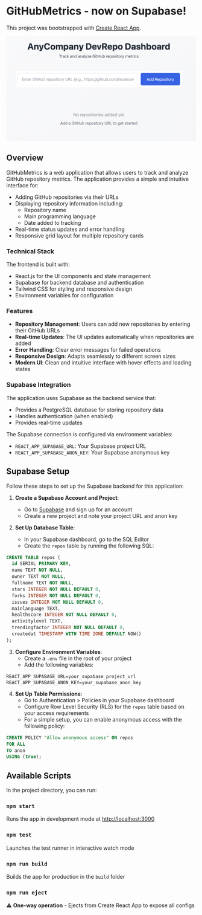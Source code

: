 # GitHubMetrics - now on Supabase!

This project was bootstrapped with [Create React App](https://github.com/facebook/create-react-app).

![Application Screenshot](screenshot.png)

## Overview

GitHubMetrics is a web application that allows users to track and analyze GitHub repository metrics. The application provides a simple and intuitive interface for:

- Adding GitHub repositories via their URLs
- Displaying repository information including:
  - Repository name
  - Main programming language
  - Date added to tracking
- Real-time status updates and error handling
- Responsive grid layout for multiple repository cards

### Technical Stack

The frontend is built with:
- React.js for the UI components and state management
- Supabase for backend database and authentication
- Tailwind CSS for styling and responsive design
- Environment variables for configuration

### Features

- **Repository Management**: Users can add new repositories by entering their GitHub URLs
- **Real-time Updates**: The UI updates automatically when repositories are added
- **Error Handling**: Clear error messages for failed operations
- **Responsive Design**: Adapts seamlessly to different screen sizes
- **Modern UI**: Clean and intuitive interface with hover effects and loading states

### Supabase Integration

The application uses Supabase as the backend service that:
- Provides a PostgreSQL database for storing repository data
- Handles authentication (when enabled)
- Provides real-time updates

The Supabase connection is configured via environment variables:
- `REACT_APP_SUPABASE_URL`: Your Supabase project URL
- `REACT_APP_SUPABASE_ANON_KEY`: Your Supabase anonymous key

## Supabase Setup

Follow these steps to set up the Supabase backend for this application:

1. **Create a Supabase Account and Project**:
   - Go to [Supabase](https://supabase.com/) and sign up for an account
   - Create a new project and note your project URL and anon key

2. **Set Up Database Table**:
   - In your Supabase dashboard, go to the SQL Editor
   - Create the `repos` table by running the following SQL:

```sql
CREATE TABLE repos (
  id SERIAL PRIMARY KEY,
  name TEXT NOT NULL,
  owner TEXT NOT NULL,
  fullname TEXT NOT NULL,
  stars INTEGER NOT NULL DEFAULT 0,
  forks INTEGER NOT NULL DEFAULT 0,
  issues INTEGER NOT NULL DEFAULT 0,
  mainlanguage TEXT,
  healthscore INTEGER NOT NULL DEFAULT 0,
  activitylevel TEXT,
  trendingfactor INTEGER NOT NULL DEFAULT 0,
  createdat TIMESTAMP WITH TIME ZONE DEFAULT NOW()
);
```

3. **Configure Environment Variables**:
   - Create a `.env` file in the root of your project
   - Add the following variables:

```
REACT_APP_SUPABASE_URL=your_supabase_project_url
REACT_APP_SUPABASE_ANON_KEY=your_supabase_anon_key
```

4. **Set Up Table Permissions**:
   - Go to Authentication > Policies in your Supabase dashboard
   - Configure Row Level Security (RLS) for the `repos` table based on your access requirements
   - For a simple setup, you can enable anonymous access with the following policy:

```sql
CREATE POLICY "Allow anonymous access" ON repos
FOR ALL
TO anon
USING (true);
```

## Available Scripts

In the project directory, you can run:

### `npm start`
Runs the app in development mode at [http://localhost:3000](http://localhost:3000)

### `npm test`
Launches the test runner in interactive watch mode

### `npm run build`
Builds the app for production in the `build` folder

### `npm run eject`
⚠️ **One-way operation** - Ejects from Create React App to expose all configs